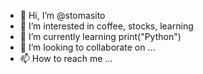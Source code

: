 - 👋 Hi, I’m @stomasito
- 👀 I’m interested in coffee, stocks, learning
- 🌱 I’m currently learning print("Python")
- 💞️ I’m looking to collaborate on ...
- 📫 How to reach me ...

<!---
stomasito/stomasito is a ✨ special ✨ repository because its `README.md` (this file) appears on your GitHub profile.
You can click the Preview link to take a look at your changes.
--->
